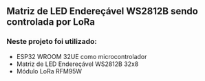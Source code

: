 ## Matriz de LED Endereçável WS2812B sendo controlada por LoRa

### Neste projeto foi utilizado: 
- ESP32 WROOM 32UE como microcontrolador
- Matriz de LED Endereçável WS2812B 32x8
- Módulo LoRa RFM95W
